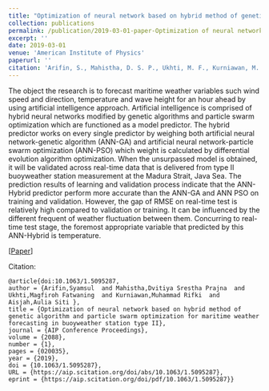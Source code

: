 ```yaml
---
title: "Optimization of neural network based on hybrid method of genetic algorithm and particle swarm optimization for maritime weather forecasting in buoyweather station type II"
collection: publications
permalink: /publication/2019-03-01-paper-Optimization of neural network based on hybrid method-4
excerpt: ''
date: 2019-03-01
venue: 'American Institute of Physics'
paperurl: ''
citation: 'Arifin, S., Mahistha, D. S. P., Ukhti, M. F., Kurniawan, M. R., & Aisjah, A. S. (2019). Optimization of neural network based on hybrid method of genetic algorithm and particle swarm optimization for maritime weather forecasting in buoyweather station type II. In AIP Conference Proceedings 2088 (Vol. 020042). Surabaya: American Institute of Physics. https://doi.org/10.1063/1.5095287'
---
```

The object the research is to forecast maritime weather variables such wind speed and direction, temperature and wave height for an hour ahead by using artificial intelligence approach. Artificial intelligence is comprised of hybrid neural networks modified by genetic algorithms and particle swarm optimization which are functioned as a model predictor. The hybrid predictor works on every single predictor by weighing both artificial neural network-genetic algorithm (ANN-GA) and artificial neural network-particle swarm optimization (ANN-PSO) which weight is calculated by differential evolution algorithm optimization. When the unsurpassed model is obtained, it will be validated across real-time data that is delivered from type II buoyweather station measurement at the Madura Strait, Java Sea. The prediction results of learning and validation process indicate that the ANN-Hybrid predictor perform more accurate than the ANN-GA and ANN PSO on training and validation. However, the gap of RMSE on real-time test is relatively high compared to validation or training. It can be influenced by the different frequent of weather fluctuation between them. Concurring to real-time test stage, the foremost appropriate variable that predicted by this ANN-Hybrid is temperature.

[[Paper](https://aip.scitation.org/doi/abs/10.1063/1.5095287)]


Citation:
```
@article{doi:10.1063/1.5095287,
author = {Arifin,Syamsul  and Mahistha,Dvitiya Srestha Prajna  and Ukhti,Magfiroh Fatwaning  and Kurniawan,Muhammad Rifki  and Aisjah,Aulia Siti },
title = {Optimization of neural network based on hybrid method of genetic algorithm and particle swarm optimization for maritime weather forecasting in buoyweather station type II},
journal = {AIP Conference Proceedings},
volume = {2088},
number = {1},
pages = {020035},
year = {2019},
doi = {10.1063/1.5095287},
URL = {https://aip.scitation.org/doi/abs/10.1063/1.5095287},
eprint = {https://aip.scitation.org/doi/pdf/10.1063/1.5095287}}
```
